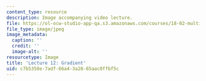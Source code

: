 ```yaml
---
content_type: resource
description: Image accompanying video lecture.
file: https://ol-ocw-studio-app-qa.s3.amazonaws.com/courses/18-02-multivariable-calculus-fall-2007/c7b5358e7adf66a43a2865aac0ffbf5c_12.jpg
file_type: image/jpeg
image_metadata:
  caption: ''
  credit: ''
  image-alt: ''
resourcetype: Image
title: 'Lecture 12: Gradient'
uid: c7b5358e-7adf-66a4-3a28-65aac0ffbf5c
---
```

